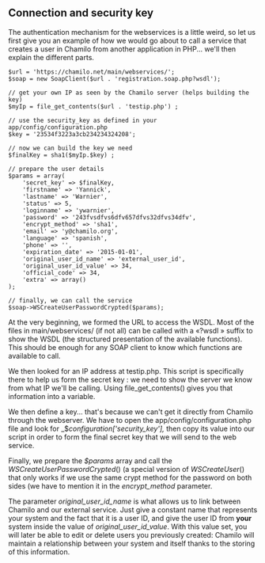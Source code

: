 ## Connection and security key

The authentication mechanism for the webservices is a little weird, so let us first give you an
 example of how we would go about to call a service that creates a user in Chamilo from another 
 application in PHP... we'll then explain the different parts.

```
$url = 'https://chamilo.net/main/webservices/';
$soap = new SoapClient($url . 'registration.soap.php?wsdl');

// get your own IP as seen by the Chamilo server (helps building the key)
$myIp = file_get_contents($url . 'testip.php') ;

// use the security_key as defined in your app/config/configuration.php
$key = '23534f3223a3cb234234324208';

// now we can build the key we need
$finalKey = sha1($myIp.$key) ;

// prepare the user details
$params = array(
    'secret_key' => $finalKey,
    'firstname' => 'Yannick',
    'lastname' => 'Warnier',
    'status' => 5,
    'loginname' => 'ywarnier',
    'password' => '243fvsdfvs6dfv657dfvs32dfvs34dfv',
    'encrypt_method' => 'sha1',
    'email' => 'y@chamilo.org',
    'language' => 'spanish',
    'phone' => '',
    'expiration_date' => '2015-01-01',
    'original_user_id_name' => 'external_user_id',
    'original_user_id_value' => 34,
    'official_code' => 34,
    'extra' => array()
);

// finally, we can call the service
$soap->WSCreateUserPasswordCrypted($params);
```

At the very beginning, we formed the URL to access the WSDL. Most of the files in main/webservices/
 (if not all) can be called with a «?wsdl » suffix to show the WSDL (the structured presentation
  of the available functions). This should be enough for any SOAP client to know which functions 
  are available to call.

We then looked for an IP address at testip.php. This script is specifically there to help us 
form the secret key : we need to show the server we know from what IP we'll be calling. Using
 file_get_contents() gives you that information into a variable.

We then define a key... that's because we can't get it directly from Chamilo through the webserver.
We have to open the app/config/configuration.php file and look 
for _$_configuration['security_key'],_ then copy its value into our script in order to form the
 final secret key that we will send to the web service.

Finally, we prepare the _$params_ array and call the _WSCreateUserPasswordCrypted_() (a special 
version of _WSCreateUser_() that only works if we use the same crypt method for the password on 
both sides (we have to mention it in the _encrypt_method_ parameter.

The parameter _original_user_id_name_ is what allows us to link between Chamilo and our external
 service. Just give a constant name that represents your system and the fact that it is a user 
 ID, and give the user ID from **your** system inside the value of _original_user_id_value_. 
 With this value set, you will later be able to edit or delete users you previously created: 
 Chamilo will maintain a relationship between your system and itself thanks to the storing of
  this information.